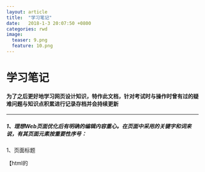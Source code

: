 ```yaml
---
layout: article
title:  "学习笔记"
date:   2018-1-3 20:07:50 +0800
categories: rwd 
image:
  teaser: 9.png
  feature: 10.png
---
```

# 学习笔记
#### 为了之后更好地学习网页设计知识，特作此文档，针对考试时与操作时曾有过的疑难问题与知识点积累进行记录存档并会持续更新


---
##### 1、理想Web页面优化后有明确的编辑内容重心。在页面中采用的关键字和词来说，有其页面元素按重要性序号：

1、页面标题

【html的<title> 元素是网页中最关键的元素。主关键字必须出现在页标题标签中。】

2、页面顶部的主要标题

【meta 标签对搜索引擎排名没有多大的贡献, 但是对于在你主页上的 "描述" meta 标签的文本是很重要的, 因为像 Google 这样的搜索引擎经常在 serp 上使用你的网页标题链接下面的文本。】

3、页面前几段内容

【你的关键词和短语都应该出现在这里, 但不能太过火。】

4、链接到其他页面的文字


5、页面上所有相关图形的替代文字

【始终使用链接代码的 alt 和 title 属性提供对图片或视频内容的准确描述。】

6、HTML文件名以及网站目录的名字

【大多数 web 创作程序 (如 Dreamweaver 或 cms 程序) 将提示您输入图像的替代说明性文本 ("alt 文本"), 或链接 "标题" 标签的描述性文本。使用准确描述链接材料的语言。】

如果页面明显超出了与关键字相关的语言的这些正常统计参数, 那么其内容可能会 de-ranked, 因为它与用户的搜索关键词无关。

###### 2、网页图像的5种基本类型

一种简便方法，把数十甚至数百个矢量符号和图标，一次以非常紧凑的形式加载至网站中。 → 图标字体

使用线条丶多边形丶点丶曲线和填充效果的数学描述来创建图像，像 Adobe Illustrator (.ai) 文件。 → 矢量图

以开放格式的 xml 文件类型保存的一种矢量图，直接用于网页上。 → 可伸缩矢量图形 SVG

单靠 css 代码在网页上的使用，可加配有阴影丶边缘丶阴影丶悬停和点击状态等等效果。 → CSS 图形

是由像素 (pixels，也就是图片元素) 为基本单元所组成的细粒网格。 → 位图／点阵图 或称 光栅图

###### 3、网络技术框架平台， 提供和支持的东西远远超过基本的链接和基于表单的交互。而为媒介而设计有以下几项核心要点：

- 由於用户可能出现在任何页面上→ 无死胡同頁 NO DEAD-END PAGES
 
- 由於用户希望以尽可能最少的步骤获取信息 → 直接访问 DIRECT ACCESS
 
- 由於用户使用的装置各类型都有 → 显示屏 DISPLAYS
 
- 由於用户想知道她在哪，有什麽选项及功能 → 反馈和对话框 FEEDBACK AND DIALOG
 
- 由於用户不会容忍长时间的延迟。研究表明，对于大多数计算任务，超过大约是十秒的门槛，用户感到挫折。→ 带宽和交互 BANDWIDTH AND INTERACTION
 
- 由於用户要精确及可靠信息 → 完整性和稳定性 INTEGRITY AND STABILITY
 
- 由於用户不喜复杂，要即时及正确信息→ 简洁性和一致性 SIMPLICITY AND CONSISTENCY